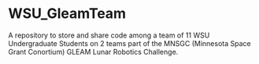 # WSU_GleamTeam
A repository to store and share code among a team of 11 WSU Undergraduate Students on 2 teams part of the MNSGC (Minnesota Space Grant Conortium) GLEAM Lunar Robotics Challenge. 
